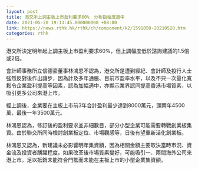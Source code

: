 ```yaml
---
layout: post
title: 港交所上調主板上市盈利要求60%　分析指幅度適中
date: 2021-05-20 19:13:45.000000000 +08:00
link: https://news.rthk.hk/rthk/ch/component/k2/1591850-20210520.htm
categories: rthk
---
```


港交所決定明年起上調主板上市盈利要求60%，但上調幅度低於諮詢建議的1.5倍或2倍。

會計師事務所立信德豪董事林鴻恩不認為，港交所是遭到經紀、會計師及投行人士強烈反對後作出讓步，因為計及多年通脹、目前市盈率水平，以及不只一次量化寬鬆令企業盈利提高等因素，認為加幅適中，亦顯示業界認同提高香港市場質素，以吸引更多公司來港上市。

經上調後，企業要在主板上市前3年合計盈利最少達到8000萬元，頭兩年4500萬，最後一年3500萬元。

林鴻恩認為，修訂後的盈利要求並非細數目，部分小型企業可能需要轉戰創業板集資。由於聯交所同時檢討創業板定位、市場觀感等，日後有望重新活化創業板。

林鴻恩又認為，新建議未必影響明年集資額，因為相關金額主要取決當時市況、資金流及投資者踴躍程度。如果改革後市場質素變好，可能吸引一、兩間海外公司來港上市，足以抵銷未能符合門檻而未能在主板上市的小型企業集資額。
